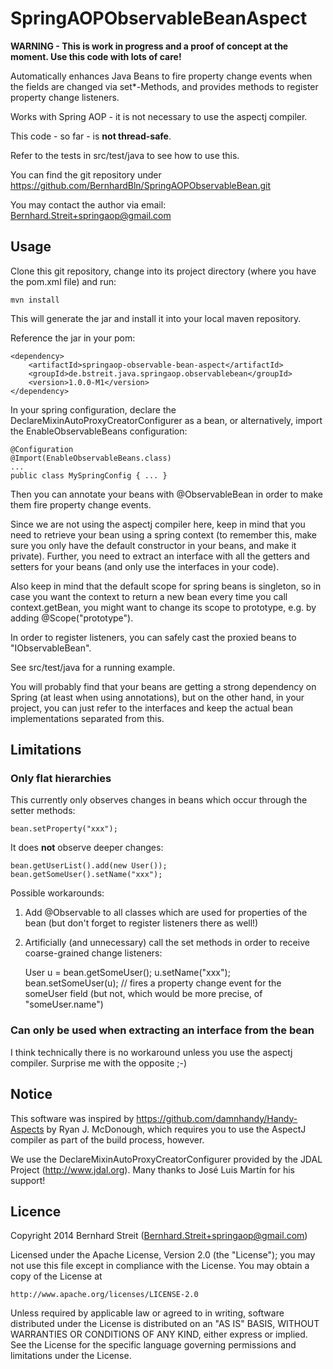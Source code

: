 # SpringAOPObservableBeanAspect

**WARNING - This is work in progress and a proof of concept at the moment. Use this code with lots of care!**

Automatically enhances Java Beans to fire property change events when the fields are changed via set*-Methods, 
and provides methods to register property change listeners. 

Works with Spring AOP - it is not necessary to use the aspectj compiler.

This code - so far - is **not thread-safe**.

Refer to the tests in src/test/java to see how to use this.

You can find the git repository under https://github.com/BernhardBln/SpringAOPObservableBean.git

You may contact the author via email: Bernhard.Streit+springaop@gmail.com

## Usage

Clone this git repository, change into its project directory (where you have the pom.xml file) and run:

    mvn install
    
This will generate the jar and install it into your local maven repository.

Reference the jar in your pom:

    <dependency>
        <artifactId>springaop-observable-bean-aspect</artifactId>
        <groupId>de.bstreit.java.springaop.observablebean</groupId>
        <version>1.0.0-M1</version>
    </dependency>
    
In your spring configuration, declare the DeclareMixinAutoProxyCreatorConfigurer as a bean, or alternatively, import the
EnableObservableBeans configuration:

    @Configuration
    @Import(EnableObservableBeans.class)
    ...
    public class MySpringConfig { ... }
    
Then you can annotate your beans with @ObservableBean in order to make them fire property change events.

Since we are not using the aspectj compiler here, keep in mind that you need to retrieve your bean using a spring context (to 
remember this, make sure you only have the default constructor in your beans, and make it private). Further, you need to
extract an interface with all the getters and setters for your beans (and only use the interfaces in your code). 

Also keep in mind that the default scope for spring beans is singleton, so in case you want the context to return a new bean
every time you call context.getBean, you might want to change its scope to prototype, e.g. by adding @Scope("prototype"). 

In order to register listeners, you can safely cast the proxied beans to "IObservableBean".

See src/test/java for a running example.

You will probably find that your beans are getting a strong dependency on Spring (at least when using annotations), 
but on the other hand, in your project, you can just refer to the interfaces and keep the actual bean implementations 
separated from this.

## Limitations

### Only flat hierarchies
 
This currently only observes changes in beans which occur through the setter methods:

    bean.setProperty("xxx");

It does **not** observe deeper changes:
 
    bean.getUserList().add(new User());
    bean.getSomeUser().setName("xxx");
    
Possible workarounds:

1. Add @Observable to all classes which are used for properties of the bean (but don't forget to register listeners there as well!)
2. Artificially (and unnecessary) call the set methods in order to receive coarse-grained change listeners:

    User u = bean.getSomeUser();
    u.setName("xxx");
    bean.setSomeUser(u); // fires a property change event for the someUser field (but not, which would be more precise, of "someUser.name")

### Can only be used when extracting an interface from the bean

I think technically there is no workaround unless you use the aspectj compiler. Surprise me with the opposite ;-) 

## Notice

This software was inspired by https://github.com/damnhandy/Handy-Aspects by Ryan J. McDonough, which requires you to use the AspectJ compiler as part of the build process, however.

We use the DeclareMixinAutoProxyCreatorConfigurer provided by the JDAL Project (http://www.jdal.org). Many thanks to José Luis Martín for his support!

## Licence

Copyright 2014 Bernhard Streit (Bernhard.Streit+springaop@gmail.com)

Licensed under the Apache License, Version 2.0 (the "License");
you may not use this file except in compliance with the License.
You may obtain a copy of the License at

    http://www.apache.org/licenses/LICENSE-2.0

Unless required by applicable law or agreed to in writing, software
distributed under the License is distributed on an "AS IS" BASIS,
WITHOUT WARRANTIES OR CONDITIONS OF ANY KIND, either express or implied.
See the License for the specific language governing permissions and
limitations under the License.
